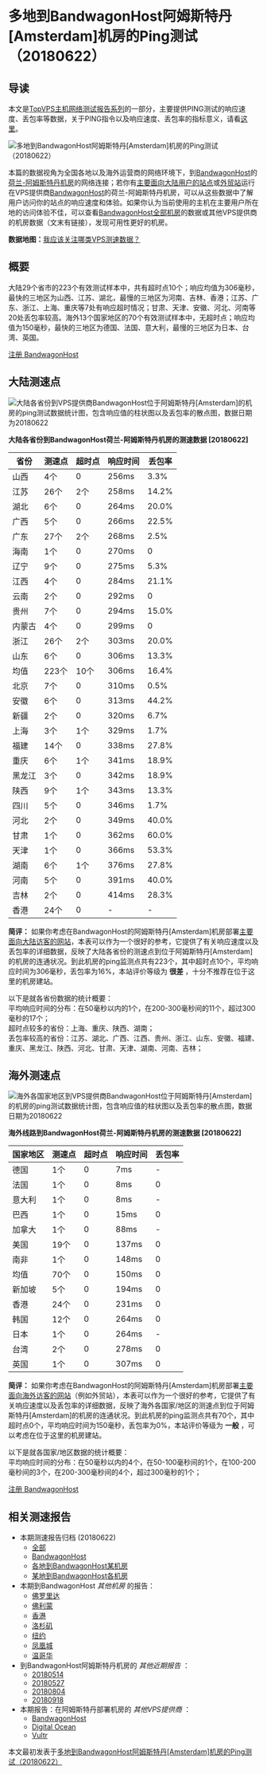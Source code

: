 #  多地到BandwagonHost阿姆斯特丹[Amsterdam]机房的Ping测试（20180622） 

## 导读

本文是[TopVPS主机网络测试报告系列](https://vps123.top/pingtest)的一部分，主要提供PING测试的响应速度、丢包率等数据，关于PING指令以及响应速度、丢包率的指标意义，请看[这里](https://vps123.top/what-is-ping.html)。

![多地到BandwagonHost阿姆斯特丹\[Amsterdam\]机房的Ping测试（20180622）](/images/thumbnails/to_bwg_Amsterdam.png)

本篇的数据视角为全国各地以及海外运营商的网络环境下，到[BandwagonHost](https://vps123.top/go/bwg)的[荷兰-阿姆斯特丹机房](https://vps123.top/bandwagon-facilities.html#amsterdam)的网络连接；若你有[主要面向大陆用户的站点](https://vps123.top/website-for-mainland-users.html)或[外贸站](https://vps123.top/website-for-internation-trade.html)运行在VPS提供商[BandwagonHost](https://vps123.top/go/bwg)的荷兰-阿姆斯特丹机房，可以从这些数据中了解用户访问你的站点的响应速度和体验。如果你认为当前使用的主机在主要用户所在地的访问体验不佳，可以查看[BandwagonHost全部机房](/bandwagon/isp/china/20180622-bandwagon-isp-china.md)的数据或其他VPS提供商的机房数据（文末有链接），发现可用性更好的机房。

**数据地图：**[我应该关注哪类VPS测速数据？](https://vps123.top/find-pingtest-data-you-need.html)

## 概要

大陆29个省市的223个有效测试样本中，共有超时点10个；响应均值为306毫秒，最快的三地区为山西、江苏、湖北，最慢的三地区为河南、吉林、香港；江苏、广东、浙江、上海、重庆等7处有响应超时情况；甘肃、天津、安徽、河北、河南等20处丢包率较高。海外13个国家地区的70个有效测试样本中，无超时点；响应均值为150毫秒，最快的三地区为德国、法国、意大利，最慢的三地区为日本、台湾、英国。

[注册 BandwagonHost](https://vps123.top/go/bwg/_btn1)

## 大陆测速点

![大陆各省份到VPS提供商BandwagonHost位于阿姆斯特丹\[Amsterdam\]的机房的ping测试数据统计图，包含响应值的柱状图以及丢包率的散点图，数据日期为20180622](/images/pingtests/bwg_20180622/plot_idc_bwg_netherlands-amsterdam_20180622_mainland.png)

**大陆各省份到BandwagonHost荷兰-阿姆斯特丹机房的测速数据 [20180622]**

省份 | 测速点 | 超时点 | 响应时间 | 丢包率  
---|---|---|---|---  
山西 | 4个 | 0 | 256ms | 3.3%  
江苏 | 26个 | 2个 | 258ms | 14.2%  
湖北 | 6个 | 0 | 264ms | 20.0%  
广西 | 5个 | 0 | 266ms | 22.5%  
广东 | 27个 | 2个 | 268ms | 2.5%  
海南 | 1个 | 0 | 270ms | 0  
辽宁 | 9个 | 0 | 275ms | 5.3%  
江西 | 4个 | 0 | 284ms | 21.1%  
云南 | 2个 | 0 | 292ms | 0  
贵州 | 7个 | 0 | 294ms | 15.0%  
内蒙古 | 4个 | 0 | 299ms | 0  
浙江 | 26个 | 2个 | 303ms | 20.0%  
山东 | 6个 | 0 | 306ms | 13.3%  
均值 | 223个 | 10个 | 306ms | 16.4%  
北京 | 7个 | 0 | 310ms | 0.5%  
安徽 | 6个 | 0 | 313ms | 44.2%  
新疆 | 2个 | 0 | 320ms | 6.7%  
上海 | 3个 | 1个 | 329ms | 1.7%  
福建 | 14个 | 0 | 338ms | 27.8%  
重庆 | 6个 | 1个 | 341ms | 18.9%  
黑龙江 | 3个 | 0 | 342ms | 18.9%  
陕西 | 9个 | 1个 | 343ms | 13.3%  
四川 | 5个 | 0 | 346ms | 1.7%  
河北 | 2个 | 0 | 349ms | 40.0%  
甘肃 | 1个 | 0 | 362ms | 60.0%  
天津 | 1个 | 0 | 366ms | 53.3%  
湖南 | 6个 | 1个 | 376ms | 27.8%  
河南 | 5个 | 0 | 391ms | 40.0%  
吉林 | 2个 | 0 | 414ms | 28.3%  
香港 | 24个 | 0 | - | -  
  
**简评：** 如果你考虑在BandwagonHost的阿姆斯特丹[Amsterdam]机房部署[主要面向大陆访客的网站](website-for-mainland-users.html)，本表可以作为一个很好的参考，它提供了有关响应速度以及丢包率的详细数据，反映了大陆各省份的测速点到位于阿姆斯特丹[Amsterdam]的机房的连通状况。到此机房的ping监测点共有223个，其中超时点10个，平均响应时间为306毫秒，丢包率为16%，本站评价等级为 **很差** ，十分不推荐在位于这里的机房建站。

以下是就各省份数据的统计概要：  
平均响应时间的分布：在50毫秒以内的1个，在200-300毫秒间的11个，超过300毫秒的17个；  
超时点较多的省份：上海、重庆、陕西、湖南；  
丢包率较高的省份：江苏、湖北、广西、江西、贵州、浙江、山东、安徽、福建、重庆、黑龙江、陕西、河北、甘肃、天津、湖南、河南、吉林；

## 海外测速点

![海外各国家地区到VPS提供商BandwagonHost位于阿姆斯特丹\[Amsterdam\]的机房的ping测试数据统计图，包含响应值的柱状图以及丢包率的散点图，数据日期为20180622](/images/pingtests/bwg_20180622/plot_idc_bwg_netherlands-amsterdam_20180622_overseas.png)

**海外线路到BandwagonHost荷兰-阿姆斯特丹机房的测速数据 [20180622]**

国家地区 | 测速点 | 超时点 | 响应时间 | 丢包率  
---|---|---|---|---  
德国 | 1个 | 0 | 7ms | -  
法国 | 1个 | 0 | 8ms | 0  
意大利 | 1个 | 0 | 8ms | -  
巴西 | 1个 | 0 | 15ms | 0  
加拿大 | 1个 | 0 | 88ms | -  
美国 | 19个 | 0 | 137ms | 0  
南非 | 1个 | 0 | 148ms | 0  
均值 | 70个 | 0 | 150ms | 0  
新加坡 | 5个 | 0 | 194ms | 0  
香港 | 24个 | 0 | 231ms | 0  
韩国 | 12个 | 0 | 264ms | 0  
日本 | 1个 | 0 | 264ms | -  
台湾 | 2个 | 0 | 278ms | 0  
英国 | 1个 | 0 | 307ms | 0  
  
**简评：** 如果你考虑在BandwagonHost的阿姆斯特丹[Amsterdam]机房部署[主要面向海外访客的网站](https://vps123.top/website-for-internation-trade.html)（例如外贸站），本表可以作为一个很好的参考，它提供了有关响应速度以及丢包率的详细数据，反映了海外各国家/地区的测速点到位于阿姆斯特丹[Amsterdam]的机房的连通状况。到此机房的ping监测点共有70个，其中超时点0个，平均响应时间为150毫秒，丢包率为0%，本站评价等级为 **一般** ，可以考虑在位于这里的机房建站。

以下是就各国家/地区数据的统计概要：  
平均响应时间的分布：在50毫秒以内的4个，在50-100毫秒间的1个，在100-200毫秒间的3个，在200-300毫秒间的4个，超过300毫秒的1个；

[注册 BandwagonHost](https://vps123.top/go/bwg/_btn2)

## 相关测速报告

  * 本期测速报告归档 (20180622) 
    * [全部](https://vps123.top/pingtests/20180622 "本期各VPS提供商全部测速报告")
    * [BandwagonHost](https://vps123.top/pingtests/idc-bandwagon/20180622 "本期BandwagonHost的全部测速报告")
    * [各地到BandwagonHost某机房](https://vps123.top/pingtests/idc-bandwagon/isp-global/20180622 "以BandwagonHost某机房为关注对象的视角，横向比较大陆各省份、海外各国家地区")
    * [某地到BandwagonHost各机房](https://vps123.top/pingtests/idc-bandwagon/facility-all/20180622 "以大陆某省份为关注对象的视角，横向比较BandwagonHost各机房")
  * 本期到BandwagonHost _其他机房_ 的报告： 
    * [佛罗里达](/bandwagon/idc/florida/20180622-bandwagon-idc-florida.md "多地到BandwagonHost佛罗里达机房的Ping测试 20180622")
    * [佛利蒙](/bandwagon/idc/fremont/20180622-bandwagon-idc-fremont.md "多地到BandwagonHost佛利蒙机房的Ping测试 20180622")
    * [香港](/bandwagon/idc/hongkong/20180622-bandwagon-idc-hongkong.md "多地到BandwagonHost香港机房的Ping测试 20180622")
    * [洛杉矶](/bandwagon/idc/losangeles/20180622-bandwagon-idc-losangeles.md "多地到BandwagonHost洛杉矶机房的Ping测试 20180622")
    * [纽约](/bandwagon/idc/newyork/20180622-bandwagon-idc-newyork.md "多地到BandwagonHost纽约机房的Ping测试 20180622")
    * [凤凰城](/bandwagon/idc/phoenix/20180622-bandwagon-idc-phoenix.md "多地到BandwagonHost凤凰城机房的Ping测试 20180622")
    * [温哥华](/bandwagon/idc/vancouver/20180622-bandwagon-idc-vancouver.md "多地到BandwagonHost温哥华机房的Ping测试 20180622")
  * 到BandwagonHost阿姆斯特丹机房的 _其他近期报告_ ： 
    * [20180514](/bandwagon/idc/amsterdam/20180514-bandwagon-idc-amsterdam.md "多地到BandwagonHost阿姆斯特丹机房的Ping测试 20180514")
    * [20180527](/bandwagon/idc/amsterdam/20180527-bandwagon-idc-amsterdam.md "多地到BandwagonHost阿姆斯特丹机房的Ping测试 20180527")
    * [20180804](/bandwagon/idc/amsterdam/20180804-bandwagon-idc-amsterdam.md "多地到BandwagonHost阿姆斯特丹机房的Ping测试 20180804")
    * [20180918](/bandwagon/idc/amsterdam/20180918-bandwagon-idc-amsterdam.md "多地到BandwagonHost阿姆斯特丹机房的Ping测试 20180918")
  * 本期报告：在阿姆斯特丹部署机房的 _其他VPS提供商_ ： 
    * [BandwagonHost](/bandwagon/idc/amsterdam/20180622-bwg-idc-amsterdam.md "多地到BandwagonHost阿姆斯特丹机房的Ping测试 20180622")
    * [Digital Ocean](do/idc/amsterdam/20180622-do-idc-amsterdam.md "多地到Digital Ocean阿姆斯特丹机房的Ping测试 20180622")
    * [Vultr](/vultr/idc/amsterdam/20180622-vultr-idc-amsterdam.md "多地到Vultr阿姆斯特丹机房的Ping测试 20180622")



本文最初发表于[多地到BandwagonHost阿姆斯特丹[Amsterdam]机房的Ping测试（20180622）](https://vps123.top/pingtest/20180622-bandwagon-idc-amsterdam.html)

